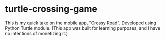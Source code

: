 # turtle-crossing-game
This is my quick take on the mobile app, "Crossy Road". Developed using Python Turtle module.
(This app was built for learning purposes, and I have no intentions of monetizing it.)
